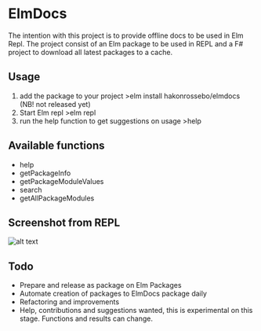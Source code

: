 
# ElmDocs

The intention with this project is to provide offline docs to be used in Elm Repl.
The project consist of an Elm package to be used in REPL and a F# project to download all latest packages to a cache.

## Usage

1. add the package to your project >elm install hakonrossebo/elmdocs (NB! not released yet)
2. Start Elm repl >elm repl
3. run the help function to get suggestions on usage >help

## Available functions

* help
* getPackageInfo
* getPackageModuleValues
* search
* getAllPackageModules

## Screenshot from REPL

![alt text](ElmDocsScreenshot.png)

## Todo

* Prepare and release as package on Elm Packages
* Automate creation of packages to ElmDocs package daily
* Refactoring and improvements
* Help, contributions and suggestions wanted, this is experimental on this stage. Functions and results can change.
